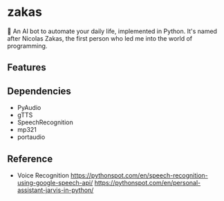 # zakas

:robot: An AI bot to automate your daily life, implemented in Python. It's named after Nicolas Zakas, the first person who led me into the world of programming.

## Features



## Dependencies

* PyAudio
* gTTS
* SpeechRecognition
* mp321
* portaudio


## Reference

* Voice Recognition https://pythonspot.com/en/speech-recognition-using-google-speech-api/
https://pythonspot.com/en/personal-assistant-jarvis-in-python/
